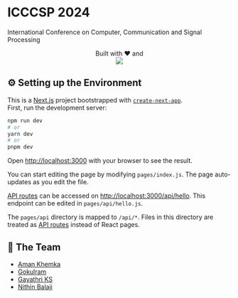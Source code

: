 # ICCCSP 2024
International Conference on Computer, Communication and Signal Processing

<p align="center">
  Built with ❤️ and
  <br />
  <a href="#">
    <img src="https://skillicons.dev/icons?i=css,sass,js,react,nextjs,vercel" />
  </a>
</p>

## ⚙️ Setting up the Environment

This is a [Next.js](https://nextjs.org/) project bootstrapped with [`create-next-app`](https://github.com/vercel/next.js/tree/canary/packages/create-next-app).  
First, run the development server:

```bash
npm run dev
# or
yarn dev
# or
pnpm dev
```

Open [http://localhost:3000](http://localhost:3000) with your browser to see the result.

You can start editing the page by modifying `pages/index.js`. The page auto-updates as you edit the file.

[API routes](https://nextjs.org/docs/api-routes/introduction) can be accessed on [http://localhost:3000/api/hello](http://localhost:3000/api/hello). This endpoint can be edited in `pages/api/hello.js`.

The `pages/api` directory is mapped to `/api/*`. Files in this directory are treated as [API routes](https://nextjs.org/docs/api-routes/introduction) instead of React pages.

## 🐼 The Team

- [Aman Khemka](https://github.com/amanrk28)
- [Gokulram](https://twitter.com/AGokulram)
- [Gayathri KS](https://github.com/gayathriks80)
- [Nithin Balaji](https://www.linkedin.com/in/thenithinbalaji/)
